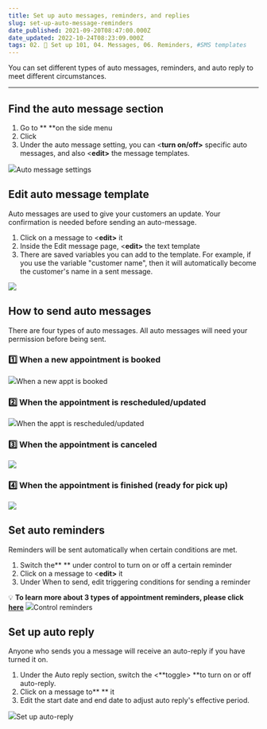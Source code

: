 ```yaml
---
title: Set up auto messages, reminders, and replies
slug: set-up-auto-message-reminders
date_published: 2021-09-20T08:47:00.000Z
date_updated: 2022-10-24T08:23:09.000Z
tags: 02. 🌟 Set up 101, 04. Messages, 06. Reminders, #SMS templates
---
```


You can set different types of auto messages, reminders, and auto reply to meet different circumstances.

---

##  Find the auto message section

1. Go to **<Setting> **on the side menu
2. Click **<Auto Message>**
3. Under the auto message setting, you can <**turn on/off>** specific auto messages, and also <**edit>** the message templates.

![](__GHOST_URL__/content/images/2021/09/CleanShot-2021-09-13-at-14.17.16.png)Auto message settings
## Edit auto message template

Auto messages are used to give your customers an update. Your confirmation is needed before sending an auto-message.

1. Click on a message to <**edit>** it
2. Inside the Edit message page, <**edit>** the text template
3. There are saved variables you can add to the template. For example, if you use the variable "customer name", then it will automatically become the customer's name in a sent message. 

![](__GHOST_URL__/content/images/2021/09/CleanShot-2021-09-18-at-16.47.19.png)
## How to send auto messages

There are four types of auto messages. All auto messages will need your permission before being sent.

### 1️⃣ When a new appointment is booked
![](__GHOST_URL__/content/images/2021/08/new-appt-is-booked.gif)When a new appt is booked
### 2️⃣ When the appointment is rescheduled/updated
![](__GHOST_URL__/content/images/2021/08/when-appt-is-updated.gif)When the appt is rescheduled/updated
### 3️⃣ When the appointment is canceled
![](__GHOST_URL__/content/images/2021/08/when-the-appt-was-canceled.gif)
### 4️⃣ When the appointment is finished (ready for pick up)
![](__GHOST_URL__/content/images/2021/08/ready-for-pick-up.gif)
## Set auto reminders

Reminders will be sent automatically when certain conditions are met.

1. Switch the** <toggle>** under control to turn on or off a certain reminder
2. Click on a message to <**edit>** it
3. Under When to send, edit triggering conditions for sending a reminder

💡 **To learn more about 3 types of appointment reminders, please click [here](__GHOST_URL__/appointment-reminder-1st-2nd/)**
![](__GHOST_URL__/content/images/2021/09/Screenshot-17.39.04.png)Control reminders
## Set up auto reply

Anyone who sends you a message will receive an auto-reply if you have turned it on.

1. Under the Auto reply section, switch the <**toggle> **to turn on or off auto-reply.
2. Click on a message to** <edit>** it
3. Edit the start date and end date to adjust auto reply's effective period.

![](__GHOST_URL__/content/images/2021/09/Screenshot-17.45.52.png)Set up auto-reply
